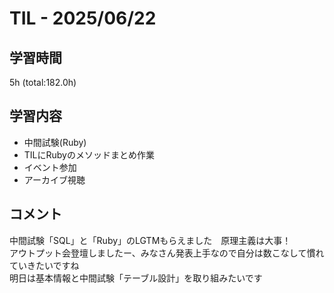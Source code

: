 # TIL - 2025/06/22

## 学習時間
5h (total:182.0h)

## 学習内容
- 中間試験(Ruby)
- TILにRubyのメソッドまとめ作業
- イベント参加
- アーカイブ視聴

## コメント
中間試験「SQL」と「Ruby」のLGTMもらえました　原理主義は大事！<br>
アウトプット会登壇しましたー、みなさん発表上手なので自分は数こなして慣れていきたいですね<br> 
明日は基本情報と中間試験「テーブル設計」を取り組みたいです 
